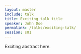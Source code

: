 ```yaml
---
layout: master
include: talk
title: Exciting talk title
speaker: John Doe
permalink: /talks/exciting-talk/
session: s01
---
```


Exciting abstract here.
